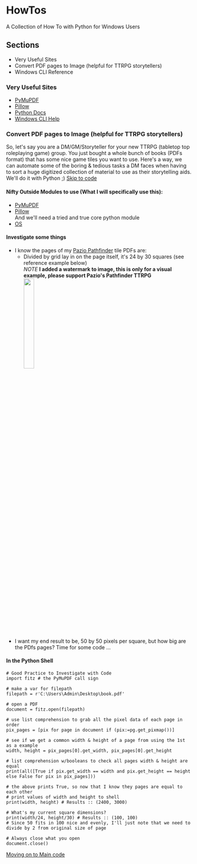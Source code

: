 # HowTos
A Collection of How To with Python for Windows Users

## Sections
- Very Useful Sites
- Convert PDF pages to Image (helpful for TTRPG storytellers)
- Windows CLI Reference

### Very Useful Sites
- [PyMuPDF](https://pymupdf.readthedocs.io/en/latest/)
- [Pillow](https://pillow.readthedocs.io/en/stable/)
- [Python Docs](https://docs.python.org/3/howto/index.html)
- [Windows CLI Help](https://learn.microsoft.com/en-us/windows-server/administration/windows-commands/windows-commands)

### Convert PDF pages to Image (helpful for TTRPG storytellers)
So, let's say you are a DM/GM/Storyteller for your new TTRPG (tabletop top roleplaying game) group.
You just bought a whole bunch of books (PDFs format) that has some nice game tiles you want to use.
Here's a way, we can automate some of the boring & tedious tasks a DM faces when having to sort a huge 
digitized collection of material to use as their storytelling aids. We'll do it with Python ;) 
[Skip to code](https://github.com/DracoDaine/HowTos/blob/main/pdf_to_image.py)

#### Nifty Outside Modules to use (What I will specifically use this):
- [PyMuPDF](https://pymupdf.readthedocs.io/en/latest/)
- [Pillow](https://pillow.readthedocs.io/en/stable/) <br />
And we'll need a tried and true core python module
- [OS](https://docs.python.org/3/library/os.html)

#### Investigate some things
- I know the pages of my [Pazio Pathfinder](https://paizo.com/pathfinder) tile PDFs are:
    - Divided by grid lay in on the page itself, it's 24 by 30 squares (see reference example below) <br />
*NOTE* **I added a watermark to image, this is only for a visual example, please support Pazio's Pathfinder TTRPG** <br />
<img src="https://user-images.githubusercontent.com/121499635/219536090-b1420fc3-1cb2-4381-9a9c-c2fe37a47bb1.png" width=25% height=25%> <br />
- I want my end result to be, 50 by 50 pixels per square, but how big are the PDfs pages? Time for some code ...

#### In the Python Shell <br />
```
# Good Practice to Investigate with Code
import fitz # the PyMuPDF call sign

# make a var for filepath
filepath = r'C:\Users\Admin\Desktop\book.pdf'

# open a PDF
document = fitz.open(filepath)

# use list comprehension to grab all the pixel data of each page in order
pix_pages = [pix for page in document if (pix:=pg.get_pixmap())]

# see if we get a common width & height of a page from using the 1st as a example
width, height = pix_pages[0].get_width, pix_pages[0].get_height

# list comprehension w/booleans to check all pages width & height are equal
print(all([True if pix.get_width == width and pix.get_height == height else False for pix in pix_pages]))

# the above prints True, so now that I know they pages are equal to each other
# print values of width and height to shell
print(width, height) # Results :: (2400, 3000)

# What's my current square dimensions?
print(width/24, height/30) # Results :: (100, 100)
# Since 50 fits in 100 nice and evenly, I'll just note that we need to divide by 2 from original size of page

# Always close what you open
document.close()
```
[Moving on to Main code](https://github.com/DracoDaine/HowTos/blob/main/pdf_to_image.py)
